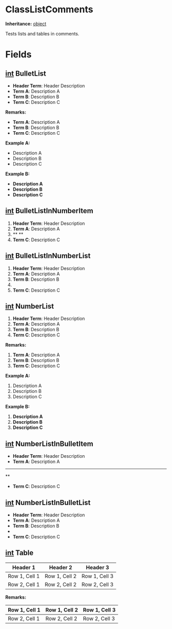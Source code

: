 # ClassListComments

**Inheritance:** [object](https://docs.microsoft.com/en-us/dotnet/api/system.object)  
  
Tests lists and tables in comments.  
  

# Fields

## [int](https://docs.microsoft.com/en-us/dotnet/api/system.int32) BulletList

* **Header Term**: Header Description  
* **Term A**: Description A  
* **Term B**: Description B  
* **Term C**: Description C  

  
  
**Remarks:**  
* **Term A**: Description A  
* **Term B**: Description B  
* **Term C**: Description C  

  
  
**Example A:**  
* Description A  
* Description B  
* Description C  

  
**Example B:**  
* **Description A**  
* **Description B**  
* **Description C**  

  
  

## [int](https://docs.microsoft.com/en-us/dotnet/api/system.int32) BulletListInNumberItem

1. **Header Term**: Header Description  
2. **Term A**: Description A  
3. **
**  
4. **Term C**: Description C  

  
  

## [int](https://docs.microsoft.com/en-us/dotnet/api/system.int32) BulletListInNumberList

1. **Header Term**: Header Description  
2. **Term A**: Description A  
3. **Term B**: Description B  
4.   
5. **Term C**: Description C  

  
  

## [int](https://docs.microsoft.com/en-us/dotnet/api/system.int32) NumberList

1. **Header Term**: Header Description  
2. **Term A**: Description A  
3. **Term B**: Description B  
4. **Term C**: Description C  

  
  
**Remarks:**  
1. **Term A**: Description A  
2. **Term B**: Description B  
3. **Term C**: Description C  

  
  
**Example A:**  
1. Description A  
2. Description B  
3. Description C  

  
**Example B:**  
1. **Description A**  
2. **Description B**  
3. **Description C**  

  
  

## [int](https://docs.microsoft.com/en-us/dotnet/api/system.int32) NumberListInBulletItem

* **Header Term**: Header Description  
* **Term A**: Description A  
* **
**  
* **Term C**: Description C  

  
  

## [int](https://docs.microsoft.com/en-us/dotnet/api/system.int32) NumberListInBulletList

* **Header Term**: Header Description  
* **Term A**: Description A  
* **Term B**: Description B  
*   
* **Term C**: Description C  

  
  

## [int](https://docs.microsoft.com/en-us/dotnet/api/system.int32) Table

| Header 1      | Header 2      | Header 3      |
| ------------- | ------------- | ------------- |
| Row 1, Cell 1 | Row 1, Cell 2 | Row 1, Cell 3 |
| Row 2, Cell 1 | Row 2, Cell 2 | Row 2, Cell 3 |
  
  
**Remarks:**  

| Row 1, Cell 1 | Row 1, Cell 2 | Row 1, Cell 3 |
| ------------- | ------------- | ------------- |
| Row 2, Cell 1 | Row 2, Cell 2 | Row 2, Cell 3 |
  
  

